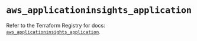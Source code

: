 # `aws_applicationinsights_application`

Refer to the Terraform Registry for docs: [`aws_applicationinsights_application`](https://registry.terraform.io/providers/hashicorp/aws/6.12.0/docs/resources/applicationinsights_application).
